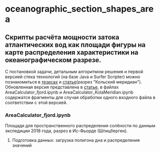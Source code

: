# oceanographic_section_shapes_area

## Скрипты расчёта мощности затока атлантических вод как площади фигуры на карте распределения характеристики на океанографическом разрезе.

С постановкой задачи, детальным алгоритмом решения и первой версией стека технологий (на базе Java и Surfer Scripter) можно познакомиться в [тезисах](https://drive.google.com/file/d/1RX0jfKOg2ehiJdeVD5f_IGiID5ocsuLr/view?usp=sharing) и [статье](https://drive.google.com/file/d/15q9kqaZ6EprxA88KLb5TNRhnMLp0XGVe/view?usp=sharing)(разрез "Кольский меридиан"). Обновленная версия представлена в [статье](https://drive.google.com/file/d/1Hc-08rlLEOEh0Pdlfu-XuGNqzukTyMtZ/view?usp=sharing), в файлах AreaCalculator_fjord.ipynb и AreaCalculator_KolaMeridian.ipynb содержатся фрагменты для случая обработки одного входного файла в соответствии с этой версией.

### AreaCalculator_fjord.ipynb
Площади для пространственного распределения солёности по данным экспедиции 2018 года, разрез в Ис-Фьорде (Шпицберген).

1. Подготовка данных: загрузка полигона дна и распределения значений

